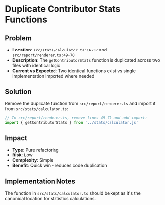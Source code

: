 # Duplicate Contributor Stats Functions

## Problem
- **Location**: `src/stats/calculator.ts:16-37` and `src/report/renderer.ts:49-70`
- **Description**: The `getContributorStats` function is duplicated across two files with identical logic
- **Current vs Expected**: Two identical functions exist vs single implementation imported where needed

## Solution
Remove the duplicate function from `src/report/renderer.ts` and import it from `src/stats/calculator.ts`:

```typescript
// In src/report/renderer.ts, remove lines 49-70 and add import:
import { getContributorStats } from '../stats/calculator.js'
```

## Impact
- **Type**: Pure refactoring
- **Risk**: Low 
- **Complexity**: Simple
- **Benefit**: Quick win - reduces code duplication

## Implementation Notes
The function in `src/stats/calculator.ts` should be kept as it's the canonical location for statistics calculations.